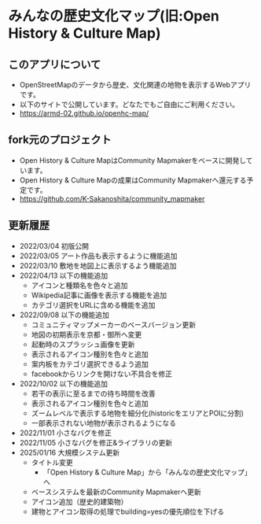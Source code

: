 # みんなの歴史文化マップ(旧:Open History & Culture Map)
## このアプリについて
- OpenStreetMapのデータから歴史、文化関連の地物を表示するWebアプリです。
- 以下のサイトで公開しています。どなたでもご自由にご利用ください。
- https://armd-02.github.io/openhc-map/

## fork元のプロジェクト
- Open History & Culture MapはCommunity Mapmakerをベースに開発しています。
- Open History & Culture Mapの成果はCommunity Mapmakerへ還元する予定です。
- https://github.com/K-Sakanoshita/community_mapmaker

## 更新履歴
- 2022/03/04 初版公開
- 2022/03/05 アート作品も表示するように機能追加
- 2022/03/10 敷地を地図上に表示するよう機能追加
- 2022/04/13 以下の機能追加
  - アイコンと種類名を色々と追加
  - Wikipedia記事に画像を表示する機能を追加
  - カテゴリ選択をURLに含める機能を追加
- 2022/09/08 以下の機能追加
  - コミュニティマップメーカーのベースバージョン更新
  - 地図の初期表示を京都・御所へ変更
  - 起動時のスプラッシュ画像を更新
  - 表示されるアイコン種別を色々と追加
  - 案内板をカテゴリ選択できるよう追加
  - facebookからリンクを開けない不具合を修正
- 2022/10/02 以下の機能追加
  - 若干の表示に至るまでの待ち時間を改善
  - 表示されるアイコン種別を色々と追加
  - ズームレベルで表示する地物を細分化(historicをエリアとPOIに分割)
  - 一部表示されない地物が表示されるようになる
- 2022/11/01 小さなバグを修正
- 2022/11/05 小さなバグを修正&ライブラリの更新
- 2025/01/16 大規模システム更新
  - タイトル変更
    - 「Open History & Culture Map」から「みんなの歴史文化マップ」へ
  - ベースシステムを最新のCommunity Mapmakerへ更新
  - アイコン追加（歴史的建築物）
  - 建物とアイコン取得の処理でbuilding=yesの優先順位を下げる
  
